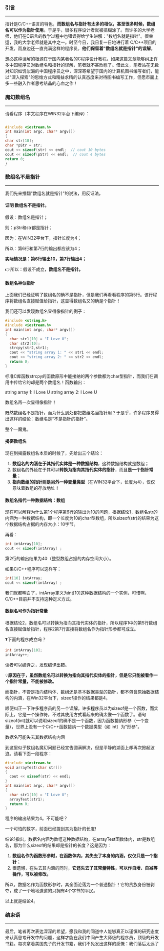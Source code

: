 ### 引言
---
指针是C/C++语言的特色，**而数组名与指针有太多的相似，甚至很多时候，数组名可以作为指针使用**。于是乎，很多程序设计者就被搞糊涂了。而许多的大学老师，他们在C语言的教学过程中也错误得给学生讲解："数组名就是指针"。很幸运，我的大学老师就是其中之一。时至今日，我日复一日地进行着 C/C++项目的开发，而身边还一直充满这样的程序员，**他们保留着"数组名就是指针"的误解**。

想必这种误解的根源在于国内某著名的C程序设计教程。如果这篇文章能够纠正许多中国程序员对数组名和指针的误解，笔者就不甚欣慰了。借此文，笔者站在无数对知识如饥似渴的中国程序员之中，深深寄希望于国内的计算机图书编写者们，能以"深入探索"的思维方式和精益求精的认真态度来对待图书编写工作，但愿市面上多一些融入作者思考结晶的心血之作！
### 魔幻数组名
---
请看程序（本文程序在WIN32平台下编译）：
```c

#include <iostream.h>
int main(int argc, char* argv[])
{
char str[10];
char *pStr = str;
cout << sizeof(str) << endl;  // cout 10 bytes
cout << sizeof(pStr) << endl;  // cout 4 bytes
return 0;
}
```

### 数组名不是指针
---
我们先来推翻"数组名就是指针"的说法，用反证法。

#### 证明 数组名不是指针。

假设：数组名是指针；

则：pStr和str都是指针；

因为：在WIN32平台下，指针长度为4；

所以：第6行和第7行的输出都应该为4；

**实际情况是：第6行输出10，第7行输出4；**

👉所以：假设不成立，**数组名不是指针。**

#### 数组名神似指针

上面我们已经证明了数组名的确不是指针，但是我们再看看程序的第5行。该行程序将数组名直接赋值给指针，这显得数组名又的确是个指针！

我们还可以发现数组名显得像指针的例子：

```c
#include <string.h>
#include <iostream.h>
int main(int argc, char* argv[])
{
  char str1[10] = "I Love U";
  char str2[10];
  strcpy(str2,str1);
  cout << "string array 1: " << str1 << endl;
  cout << "string array 2: " << str2 << endl;
  return 0;
}
```


标准C库函数strcpy的函数原形中能接纳的两个参数都为char型指针，而我们在调用中传给它的却是两个数组名！函数输出：

string array 1: I Love U
string array 2: I Love U

数组名再一次显得像指针！

既然数组名不是指针，而为什么到处都把数组名当指针用？于是乎，许多程序员得出这样的结论：数组名是“不是指针的指针”。

整个一魔鬼。

#### 揭密数组名

现在到揭露数组名本质的时候了，先给出三个结论：

1. **数组名的内涵在于其指代实体是一种数据结构**，这种数据结构就是数组；
2. 数组名的外延在于其可以**转换为指向其指代实体的指针**，而且**是一个指针常量**；
3. **指向数组的指针则是另外一种变量类型**（在WIN32平台下，长度为4），仅仅意味着数组的存放地址！ 

#### 数组名指代一种数据结构：数组

现在可以解释为什么第1个程序第6行的输出为10的问题，根据结论1，数组名str的内涵为一种数据结构，即一个长度为10的char型数组，所以sizeof(str)的结果为这个数据结构占据的内存大小：10字节。

再看：
```c
int intArray[10];
cout << sizeof(intArray) ;
```

第2行的输出结果为40（整型数组占据的内存空间大小）。

如果C/C++程序可以这样写：
```c
int[10] intArray;
cout << sizeof(intArray) ;
```

我们就都明白了，intArray定义为int[10]这种数据结构的一个实例，可惜啊，C/C++目前并不支持这种定义方式。

#### 数组名可作为指针常量

根据结论2，数组名可以转换为指向其指代实体的指针，所以程序1中的第5行数组名直接赋值给指针，程序2第7行直接将数组名作为指针形参都可成立。

❓下面的程序成立吗？
```c
int intArray[10];
intArray++;
```


读者可以编译之，发现编译出错。

💡**原因在于，虽然数组名可以转换为指向其指代实体的指针，但是它只能被看作一个指针常量，不能被修改。**

而指针，不管是指向结构体、数组还是基本数据类型的指针，都不包含原始数据结构的内涵，在Win32平台下，sizeof操作的结果都是4。

顺便纠正一下许多程序员的另一个误解。许多程序员以为sizeof是一个函数，而实际上，它是一个操作符，不过其使用方式看起来的确太像一个函数了。语句 sizeof(int)就可以说明sizeof的确不是一个函数，因为函数接纳形参（一个变量），世界上没有一个C/C++函数接纳一个数据类型（如 int）为"形参"。

数据名可能失去其数据结构内涵

到这里似乎数组名魔幻问题已经宣告圆满解决，但是平静的湖面上却再次掀起波浪。请看下面一段程序：
```c
#include <iostream.h>
void arrayTest(char str[])
{
  cout << sizeof(str) << endl;
}
int main(int argc, char* argv[])
{
  char str1[10] = "I Love U";
  arrayTest(str1);
  return 0;
}
```

程序的输出结果为4。不可能吧？

一个可怕的数字，前面已经提到其为指针的长度!

结论1指出，数据名内涵为数组这种数据结构，在arrayTest函数体内，str是数组名，那为什么sizeof的结果却是指针的长度？这是因为：

1. **数组名作为函数形参时，在函数体内，其失去了本身的内涵，仅仅只是一个指针**；
2. 很遗憾，在失去其内涵的同时，**它还失去了其常量特性，可以作自增、自减等操作，可以被修改。** 

所以，数据名作为函数形参时，其全面沦落为一个普通指针！它的贵族身份被剥夺，成了一个地地道道的只拥有4个字节的平民。

以上就是结论4。

### 结束语
---
最后，笔者再次表达深深的希望，愿我和我的同道中人能够真正以谨慎的研究态度来认真思考开发中的问题，这样才能在我们中间产生大师级的程序员，顶级的开发书籍。每次拿着美国鬼子的开发书籍，我们不免发出这样的感慨：我们落后太远了
